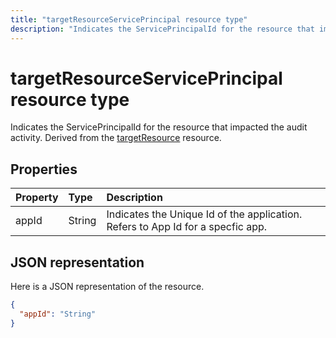 ---title: "targetResourceServicePrincipal resource type"description: "Indicates the ServicePrincipalId for the resource that impacted the audit activity. Derived from the targetResource resource."---# targetResourceServicePrincipal resource type
Indicates the ServicePrincipalId for the resource that impacted the audit activity. Derived from the [targetResource](targetresource.md) resource.



## Properties
| Property	   | Type	|Description|
|:---------------|:--------|:----------|
|appId|String|Indicates the Unique Id of the application. Refers to App Id for a specfic app.|

## JSON representation

Here is a JSON representation of the resource.

<!-- {
  "blockType": "resource",
  "optionalProperties": [

  ],
  "@odata.type": "microsoft.graph.targetResourceServicePrincipal"
}-->

```json
{
  "appId": "String"
}

```

<!-- uuid: 8fcb5dbc-d5aa-4681-8e31-b001d5168d79
2015-10-25 14:57:30 UTC -->
<!-- {
  "type": "#page.annotation",
  "description": "targetResourceServicePrincipal resource",
  "keywords": "",
  "section": "documentation",
  "tocPath": ""
}-->